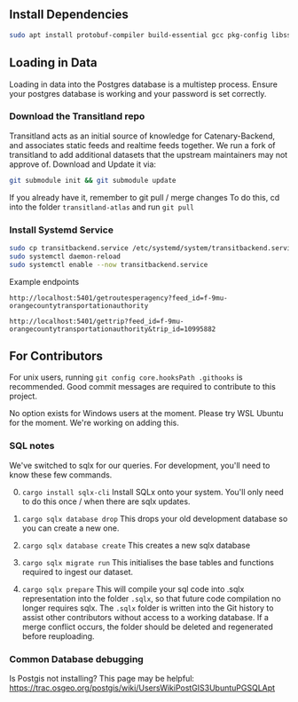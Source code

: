 ## Install Dependencies

```bash
sudo apt install protobuf-compiler build-essential gcc pkg-config libssl-dev postgresql unzip wget
```

## Loading in Data
Loading in data into the Postgres database is a multistep process. Ensure your postgres database is working and your password is set correctly.

### Download the Transitland repo
Transitland acts as an initial source of knowledge for Catenary-Backend, and associates static feeds and realtime feeds together. We run a fork of transitland to add additional datasets that the upstream maintainers may not approve of.
Download and Update it via:
```bash
git submodule init && git submodule update
```

If you already have it, remember to git pull / merge changes
To do this, cd into the folder `transitland-atlas` and run `git pull`

### Install Systemd Service
```bash
sudo cp transitbackend.service /etc/systemd/system/transitbackend.service
sudo systemctl daemon-reload
sudo systemctl enable --now transitbackend.service
```

Example endpoints

`http://localhost:5401/getroutesperagency?feed_id=f-9mu-orangecountytransportationauthority`

`http://localhost:5401/gettrip?feed_id=f-9mu-orangecountytransportationauthority&trip_id=10995882`

## For Contributors

For unix users, running `git config core.hooksPath .githooks` is recommended.
Good commit messages are required to contribute to this project.

No option exists for Windows users at the moment. Please try WSL Ubuntu for the moment. We're working on adding this.

### SQL notes
We've switched to sqlx for our queries. For development, you'll need to know these few commands.

0. `cargo install sqlx-cli`
Install SQLx onto your system. You'll only need to do this once / when there are sqlx updates.

1. `cargo sqlx database drop`
This drops your old development database so you can create a new one.

2. `cargo sqlx database create`
This creates a new sqlx database

3. `cargo sqlx migrate run`
This initialises the base tables and functions required to ingest our dataset.

4. `cargo sqlx prepare`
This will compile your sql code into .sqlx representation into the folder `.sqlx`, so that future code compilation no longer requires sqlx. The `.sqlx` folder is written into the Git history to assist other contributors without access to a working database. If a merge conflict occurs, the folder should be deleted and regenerated before reuploading.

### Common Database debugging

Is Postgis not installing? This page may be helpful: https://trac.osgeo.org/postgis/wiki/UsersWikiPostGIS3UbuntuPGSQLApt